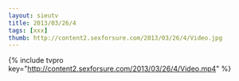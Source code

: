 ```yaml
--- 
layout: sieutv
title: 2013/03/26/4
tags: [xxx]
thumb: http://content2.sexforsure.com/2013/03/26/4/Video.jpg
---
```

{% include tvpro key="http://content2.sexforsure.com/2013/03/26/4/Video.mp4" %} 
